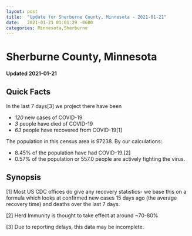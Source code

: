 ```yaml
---
layout: post
title:  "Update for Sherburne County, Minnesota - 2021-01-21"
date:   2021-01-21 01:01:29 -0600
categories: Minnesota,Sherburne
---
```


# Sherburne County, Minnesota
#### Updated 2021-01-21

## Quick Facts

In the last 7 days[3] we project there have been
- *120* new cases of COVID-19
- *3* people have died of COVID-19
- *63* people have recovered from COVID-19[1]

The population in this census area is 97238. By our calculations:
- 8.45% of the population have had COVID-19.[2]
- 0.57% of the population or 557.0 people are actively fighting the virus.

## Synopsis




[1] Most US CDC offices do give any recovery statistics- we base this on a formula which looks at confirmed new cases
15 days ago (the average recovery time) and deaths over the last 7 days.

[2] Herd Immunity is thought to take effect at around ~70-80%

[3] Due to reporting delays, this data may be incomplete.
 
    